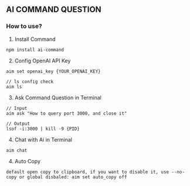 ## AI COMMAND QUESTION

### How to use?

1. Install Command
```
npm install ai-command
```

2. Config OpenAI API Key
```
aim set openai_key {YOUR_OPENAI_KEY}

// ls config check
aim ls
```

3. Ask Command Question in Terminal
```
// Input
aim ask "How to query port 3000, and close it"

// Output
lsof -i:3000 | kill -9 {PID}
```

4. Chat with Ai in Terminal
```
aim chat
```

4. Auto Copy
```
default open copy to clipboard, if you want to disable it, use --no-copy or global disbaled: aim set auto_copy off
```
